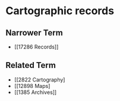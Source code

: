 # Cartographic records  

## Narrower Term

- [[17286 Records]]  

## Related Term

- [[2822 Cartography]
- [[12898 Maps]
- [[1385 Archives]]  


